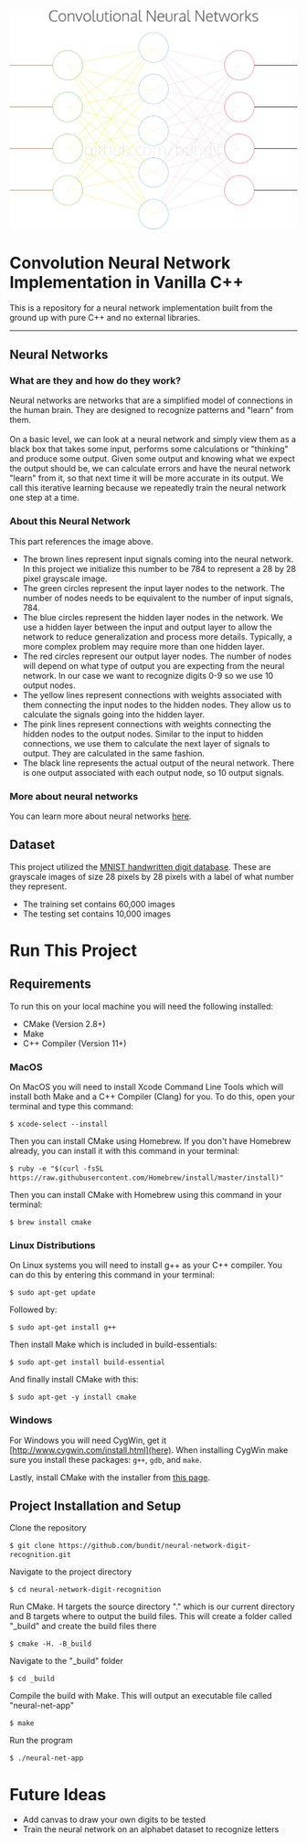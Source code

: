 ![Image of neural network](https://raw.githubusercontent.com/bundit/Neural-Network-Digit-Recognition/master/images/NeuralNet.png)
# Convolution Neural Network Implementation in Vanilla C++

This is a repository for a neural network implementation built from the ground up with pure C++ and no external libraries. 
___ 
## Neural Networks

### What are they and how do they work?
Neural networks are networks that are a simplified model of connections in the human brain. They are designed to recognize patterns and "learn" from them.
<br><br>
On a basic level, we can look at a neural network and simply view them as a black box that takes some input, performs some calculations or "thinking" and produce some output. Given some output and knowing what we expect the output should be, we can calculate errors and have the neural network "learn" from it, so that next time it will be more accurate in its output. We call this iterative learning because we repeatedly train the neural network one step at a time.

### About this Neural Network
This part references the image above. <br>
* The brown lines represent input signals coming into the neural network. In this project we initialize this number to be 784 to represent a 28 by 28 pixel grayscale image. 
* The green circles represent the input layer nodes to the network. The number of nodes needs to be equivalent to the number of input signals, 784.
* The blue circles represent the hidden layer nodes in the network. We use a hidden layer between the input and output layer to allow the network to reduce generalization and process more details. Typically, a more complex problem may require more than one hidden layer.
* The red circles represent our output layer nodes. The number of nodes will depend on what type of output you are expecting from the neural network. In our case we want to recognize digits 0-9 so we use 10 output nodes. 
* The yellow lines represent connections with weights associated with them connecting the input nodes to the hidden nodes. They allow us to calculate the signals going into the hidden layer.
* The pink lines represent connections with weights connecting the hidden nodes to the output nodes. Similar to the input to hidden connections, we use them to calculate the next layer of signals to output. They are calculated in the same fashion. 
* The black line represents the actual output of the neural network. There is one output associated with each output node, so 10 output signals.

### More about neural networks

You can learn more about neural networks [here](https://en.wikipedia.org/wiki/Convolutional_neural_network). 

## Dataset
This project utilized the [MNIST handwritten digit database](http://yann.lecun.com/exdb/mnist/). These are grayscale images of size 28 pixels by 28 pixels with a label of what number they represent.
* The training set contains 60,000 images
* The testing set contains 10,000 images

# Run This Project

## Requirements
To run this on your local machine you will need the following installed:
* CMake (Version 2.8+)
* Make
* C++ Compiler (Version 11+)

### MacOS
On MacOS you will need to install Xcode Command Line Tools which will install both Make and a C++ Compiler (Clang) for you. To do this, open your terminal and type this command:
```
$ xcode-select --install
```
Then you can install CMake using Homebrew. If you don't have Homebrew already, you can install it with this command in your terminal:
```
$ ruby -e "$(curl -fsSL https://raw.githubusercontent.com/Homebrew/install/master/install)"
```
Then you can install CMake with Homebrew using this command in your terminal:
```
$ brew install cmake
```
### Linux Distributions
On Linux systems you will need to install g++ as your C++ compiler. You can do this by entering this command in your terminal:
```
$ sudo apt-get update
```
Followed by:
```
$ sudo apt-get install g++
```
Then install Make which is included in build-essentials:
```
$ sudo apt-get install build-essential
```
And finally install CMake with this:
```
$ sudo apt-get -y install cmake
```
### Windows
For Windows you will need CygWin, get it [http://www.cygwin.com/install.html](here). When installing CygWin make sure you install these packages: `g++`, `gdb`, and `make`.

Lastly, install CMake with the installer from [this page](https://cmake.org/download/).

## Project Installation and Setup
Clone the repository
```
$ git clone https://github.com/bundit/neural-network-digit-recognition.git
```
Navigate to the project directory
```
$ cd neural-network-digit-recognition
```
Run CMake. H targets the source directory "." which is our current directory and B targets where to output the build files. This will create a folder called "_build" and create the build files there
```
$ cmake -H. -B_build
```
Navigate to the "_build" folder
```
$ cd _build
```
Compile the build with Make. This will output an executable file called "neural-net-app"
```
$ make
```
Run the program
```
$ ./neural-net-app
```

# Future Ideas
* Add canvas to draw your own digits to be tested
* Train the neural network on an alphabet dataset to recognize letters 
